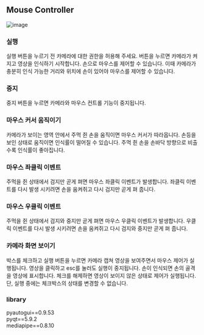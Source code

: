 ﻿## Mouse Controller
 
 ![image](https://user-images.githubusercontent.com/44926279/216830171-7ef78694-734e-4333-a63b-d0918c4522a8.png)

### 실행
실행 버튼을 누르기 전 카메라에 대한 권한을 허용해 주세요. 버튼을 누르면  카메라가 켜지고 영상을 인식하기 시작합니다. 손으로 마우스를 제어할 수 있습니다. 이때 카메라가 충분히 인식 가능한 거리와 위치에 손이 있어야 마우스를 제어할 수 있습니다.

### 중지
중지 버튼을 누르면 카메라와 마우스 컨트롤 기능이 중지됩니다.

### 마우스 커서 움직이기
카메라가 보이는 영역 안에서 주먹 쥔 손을 움직이면 마우스 커서가 따라옵니다. 손등을 보인 상태로 움직이면 인식률이 떨어질 수 있습니다. 주먹 쥔 손을 손바닥 방향으로 비출 수록 인식률이 좋아집니다.

### 마우스 좌클릭 이벤트
주먹을 쥔 상태에서 검지만 곧게 펴면 마우스 좌클릭 이벤트가 발생합니다. 좌클릭 이벤트를 다시 발생 시키려면 손을 움켜쥐고 다시 검지만 곧게 펴 줍니다.

### 마우스 우클릭 이벤트
주먹을 쥔 상태에서 검지와 중지만 곧게 펴면 마우스 우클릭 이벤트가 발생합니다. 우클릭 이벤트를 다시 발생 시키려면 손을 움켜쥐고 다시 검지와 중지만 곧게 펴 줍니다. 

### 카메라 화면 보이기
박스를 체크하고 실행 버튼을 누르면 카메라 캡쳐 영상을 보여주면서 마우스 제어가 실행됩니다. 영상을 클릭하고 esc를 눌러도 실행이 중지됩니다. 손이 인식되면 손의 골격을 영상에 표시합니다. 체크를 해제하면 영상이 보이지 않은 상태로 제어가 실행됩니다. 단, 실행 중에는 체크박스의 상태를 변경할 수 없습니다.

### library
pyautogui==0.9.53<br/>
pyqt==5.9.2<br/>
mediapipe==0.8.10<br/>
